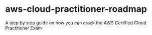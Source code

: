 # aws-cloud-practitioner-roadmap
A step by step guide on how you can crack the AWS Certified Cloud Practitioner Exam 
